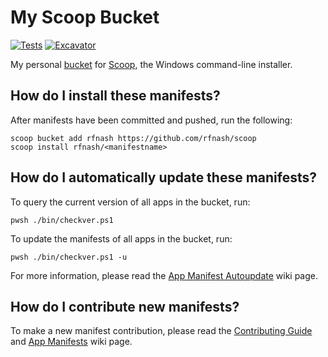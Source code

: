 # My Scoop Bucket

[![Tests](https://github.com/rfnash/scoop/actions/workflows/ci.yml/badge.svg)](https://github.com/rfnash/scoop/actions/workflows/ci.yml) [![Excavator](https://github.com/rfnash/scoop/actions/workflows/excavator.yml/badge.svg)](https://github.com/rfnash/scoop/actions/workflows/excavator.yml)

My personal [bucket](https://github.com/lukesampson/scoop/wiki/Buckets) for [Scoop](https://scoop.sh), the Windows command-line installer.

## How do I install these manifests?

After manifests have been committed and pushed, run the following:

```pwsh
scoop bucket add rfnash https://github.com/rfnash/scoop
scoop install rfnash/<manifestname>
```

## How do I automatically update these manifests?

To query the current version of all apps in the bucket, run:

```pwsh
pwsh ./bin/checkver.ps1
```

To update the manifests of all apps in the bucket, run:

```pwsh
pwsh ./bin/checkver.ps1 -u
```
For more information, please read the [App Manifest Autoupdate](https://github.com/ScoopInstaller/Scoop/wiki/App-Manifest-Autoupdate)
wiki page.

## How do I contribute new manifests?

To make a new manifest contribution, please read the [Contributing
Guide](https://github.com/ScoopInstaller/.github/blob/main/.github/CONTRIBUTING.md)
and [App Manifests](https://github.com/ScoopInstaller/Scoop/wiki/App-Manifests)
wiki page.
